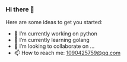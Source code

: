### Hi there 👋


Here are some ideas to get you started:

- 🔭 I’m currently working on python
- 🌱 I’m currently learning golang
- 👯 I’m looking to collaborate on ...
- 📫 How to reach me: 1090425759@qq.com
